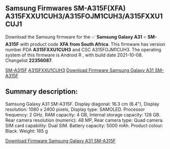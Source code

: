 <h2>Samsung Firmwares SM-A315F(XFA) A315FXXU1CUH3/A315FOJM1CUH3/A315FXXU1CUJ1</h2>
Download the Samsung firmware for the ✅ <strong>Samsung Galaxy A31 </strong> ⭐ <strong>SM-A315F</strong> with product code <strong>XFA</strong> <strong> from South Africa</strong>. This firmware has version number PDA <strong>A315FXXU1CUH3</strong> and CSC A315FOJM1CUH3. The operating system of this firmware is Android R , with build date 2021-10-08. Changelist <strong>22356087</strong>.


[SM-A315F](https://samfirm.shop/samsung/model/SM-A315F)
[A315FXXU1CUH3](https://samfirm.shop/samsung/pda/A315FXXU1CUH3)
[Download Firmware Samsung Galaxy A31 SM-A315F](https://samfirm.shop/samsung/firmware/463466)
<h2>Summary description:</h2>
<p>Samsung Galaxy A31 SM-A315F. Display diagonal: 16.3 cm (6.4"), Display resolution: 1080 x 2400 pixels, Display type: SAMOLED. Processor frequency: 2 GHz. RAM capacity: 4 GB, Internal storage capacity: 128 GB. Rear camera resolution (numeric): 48 MP, Rear camera type: Quad camera. SIM card capability: Dual SIM. Battery capacity: 5000 mAh. Product colour: Black. Weight: 185 g</p>


[Download Firmware Samsung Galaxy A31 SM-A315F](https://samfirm.shop/samsung/firmware/463466)
